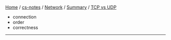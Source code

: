 [Home](https://mengxianbin.github.io) /
[cs-notes](https://mengxianbin.github.io/cs-notes/site) /
[Network](https://mengxianbin.github.io/cs-notes/site/Network) /
[Summary](https://mengxianbin.github.io/cs-notes/site/Network/Summary) /
[TCP vs UDP](https://mengxianbin.github.io/cs-notes/site/Network/Summary/TCP%20vs%20UDP)

* connection
* order
* correctness

---
